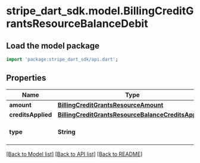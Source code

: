 # stripe_dart_sdk.model.BillingCreditGrantsResourceBalanceDebit

## Load the model package
```dart
import 'package:stripe_dart_sdk/api.dart';
```

## Properties
Name | Type | Description | Notes
------------ | ------------- | ------------- | -------------
**amount** | [**BillingCreditGrantsResourceAmount**](BillingCreditGrantsResourceAmount.md) |  | 
**creditsApplied** | [**BillingCreditGrantsResourceBalanceCreditsApplied**](BillingCreditGrantsResourceBalanceCreditsApplied.md) |  | [optional] 
**type** | **String** | The type of debit transaction. | 

[[Back to Model list]](../README.md#documentation-for-models) [[Back to API list]](../README.md#documentation-for-api-endpoints) [[Back to README]](../README.md)


